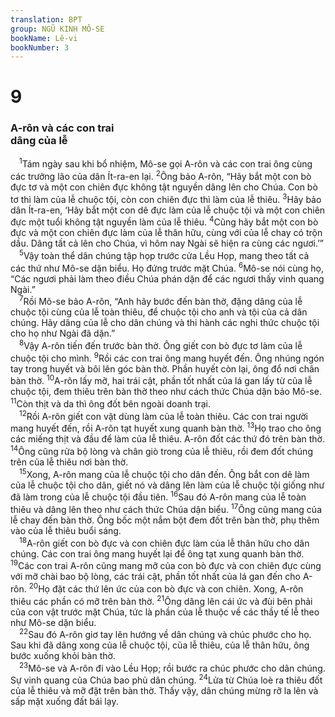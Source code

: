 ```yaml
---
translation: BPT
group: NGŨ KINH MÔ-SE
bookName: Lê-vi 
bookNumber: 3
---
```


<div class="title"><h1>9</h1><h3>A-rôn và các con trai<br/>dâng của lễ</h3></div>
<span class="verse le_9_1"> <sup>1</sup>Tám ngày sau khi bổ nhiệm, Mô-se gọi A-rôn và các con trai ông cùng các trưởng lão của dân Ít-ra-en lại.</span>
<span class="verse le_9_2"><sup>2</sup>Ông bảo A-rôn, “Hãy bắt một con bò đực tơ và một con chiên đực không tật nguyền dâng lên cho Chúa. Con bò tơ thì làm của lễ chuộc tội, còn con chiên đực thì làm của lễ thiêu.</span>
<span class="verse le_9_3"><sup>3</sup>Hãy bảo dân Ít-ra-en, ‘Hãy bắt một con dê đực làm của lễ chuộc tội và một con chiên đực một tuổi không tật nguyền làm của lễ thiêu.</span>
<span class="verse le_9_4"><sup>4</sup>Cũng hãy bắt một con bò đực và một con chiên đực làm của lễ thân hữu, cùng với của lễ chay có trộn dầu. Dâng tất cả lên cho Chúa, vì hôm nay Ngài sẽ hiện ra cùng các ngươi.’”<br/></span>
<span class="verse le_9_5"> <sup>5</sup>Vậy toàn thể dân chúng tập họp trước cửa Lều Họp, mang theo tất cả các thứ như Mô-se dặn biểu. Họ đứng trước mặt Chúa.</span>
<span class="verse le_9_6"><sup>6</sup>Mô-se nói cùng họ, “Các ngươi phải làm theo điều Chúa phán dặn để các ngươi thấy vinh quang Ngài.”<br/></span>
<span class="verse le_9_7"> <sup>7</sup>Rồi Mô-se bảo A-rôn, “Anh hãy bước đến bàn thờ, đặng dâng của lễ chuộc tội cùng của lễ toàn thiêu, để chuộc tội cho anh và tội của cả dân chúng. Hãy dâng của lễ cho dân chúng và thi hành các nghi thức chuộc tội cho họ như Ngài đã dặn.”<br/></span>
<span class="verse le_9_8"> <sup>8</sup>Vậy A-rôn tiến đến trước bàn thờ. Ông giết con bò đực tơ làm của lễ chuộc tội cho mình.</span>
<span class="verse le_9_9"><sup>9</sup>Rồi các con trai ông mang huyết đến. Ông nhúng ngón tay trong huyết và bôi lên góc bàn thờ. Phần huyết còn lại, ông đổ nơi chân bàn thờ.</span>
<span class="verse le_9_10"><sup>10</sup>A-rôn lấy mỡ, hai trái cật, phần tốt nhất của lá gan lấy từ của lễ chuộc tội, đem thiêu trên bàn thờ theo như cách thức Chúa dặn bảo Mô-se.</span>
<span class="verse le_9_11"><sup>11</sup>Còn thịt và da thì ông đốt bên ngoài doanh trại.<br/></span>
<span class="verse le_9_12"> <sup>12</sup>Rồi A-rôn giết con vật dùng làm của lễ toàn thiêu. Các con trai người mang huyết đến, rồi A-rôn tạt huyết xung quanh bàn thờ.</span>
<span class="verse le_9_13"><sup>13</sup>Họ trao cho ông các miếng thịt và đầu để làm của lễ thiêu. A-rôn đốt các thứ đó trên bàn thờ.</span>
<span class="verse le_9_14"><sup>14</sup>Ông cũng rửa bộ lòng và chân giò trong của lễ thiêu, rồi đem đốt chúng trên của lễ thiêu nơi bàn thờ.<br/></span>
<span class="verse le_9_15"> <sup>15</sup>Xong, A-rôn mang của lễ chuộc tội cho dân đến. Ông bắt con dê làm của lễ chuộc tội cho dân, giết nó và dâng lên làm của lễ chuộc tội giống như đã làm trong của lễ chuộc tội đầu tiên.</span>
<span class="verse le_9_16"><sup>16</sup>Sau đó A-rôn mang của lễ toàn thiêu và dâng lên theo như cách thức Chúa dặn biểu.</span>
<span class="verse le_9_17"><sup>17</sup>Ông cũng mang của lễ chay đến bàn thờ. Ông bốc một nắm bột đem đốt trên bàn thờ, phụ thêm vào của lễ thiêu buổi sáng.<br/></span>
<span class="verse le_9_18"> <sup>18</sup>A-rôn giết con bò đực và con chiên đực làm của lễ thân hữu cho dân chúng. Các con trai ông mang huyết lại để ông tạt xung quanh bàn thờ.</span>
<span class="verse le_9_19"><sup>19</sup>Các con trai A-rôn cũng mang mỡ của con bò đực và con chiên đực cùng với mỡ chài bao bộ lòng, các trái cật, phần tốt nhất của lá gan đến cho A-rôn.</span>
<span class="verse le_9_20"><sup>20</sup>Họ đặt các thứ lên ức của con bò đực và con chiên. Xong, A-rôn thiêu các phần có mỡ trên bàn thờ.</span>
<span class="verse le_9_21"><sup>21</sup>Ông dâng lên cái ức và đùi bên phải của con vật trước mặt Chúa, tức là phần của lễ thuộc về các thầy tế lễ theo như Mô-se dặn biểu.<br/></span>
<span class="verse le_9_22"> <sup>22</sup>Sau đó A-rôn giơ tay lên hướng về dân chúng và chúc phước cho họ. Sau khi đã dâng xong của lễ chuộc tội, của lễ thiêu, của lễ thân hữu, ông bước xuống khỏi bàn thờ.<br/></span>
<span class="verse le_9_23"> <sup>23</sup>Mô-se và A-rôn đi vào Lều Họp; rồi bước ra chúc phước cho dân chúng. Sự vinh quang của Chúa bao phủ dân chúng.</span>
<span class="verse le_9_24"><sup>24</sup>Lửa từ Chúa loè ra thiêu đốt của lễ thiêu và mỡ đặt trên bàn thờ. Thấy vậy, dân chúng mừng rỡ la lên và sấp mặt xuống đất bái lạy.<br/></span>
